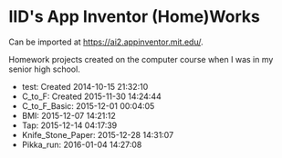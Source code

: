 # IID's App Inventor (Home)Works

Can be imported at <https://ai2.appinventor.mit.edu/>.

Homework projects created on the computer course when I was in my
senior high school.

* test: Created 2014-10-15 21:32:10
* C\_to\_F: Created 2015-11-30 14:24:44
* C\_to\_F\_Basic: 2015-12-01 00:04:05
* BMI: 2015-12-07 14:21:12
* Tap: 2015-12-14 04:17:39
* Knife\_Stone\_Paper: 2015-12-28 14:31:07
* Pikka\_run: 2016-01-04 14:27:08

